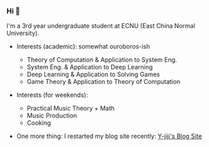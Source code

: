 ### Hi 👋

I'm a 3rd year undergraduate student at ECNU (East China Normal University). 

- Interests (academic): somewhat ouroboros-ish
  - Theory of Computation & Application to System Eng.
  - System Eng. & Application to Deep Learning
  - Deep Learning & Application to Solving Games
  - Game Theory & Application to Theory of Computation

- Interests (for weekends):
  - Practical Music Theory + Math
  - Music Production
  - Cooking

- One more thing: I restarted my blog site recently: [Y-jiji's Blog Site](https://y-jiji.github.io/blog)
